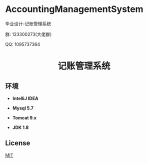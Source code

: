 # AccountingManagementSystem
毕业设计-记账管理系统

<p>群: 123300273(大佬群)</p>
<p>QQ: 1095737364</p>
<p><h1 align="center">记账管理系统</h1></p>


## 环境

- <b>IntelliJ IDEA</b>

- <b>Mysql 5.7</b>

- <b>Tomcat 9.x</b>

- <b>JDK 1.8</b>


## License

[MIT](https://www.cnblogs.com/yysbolg/)